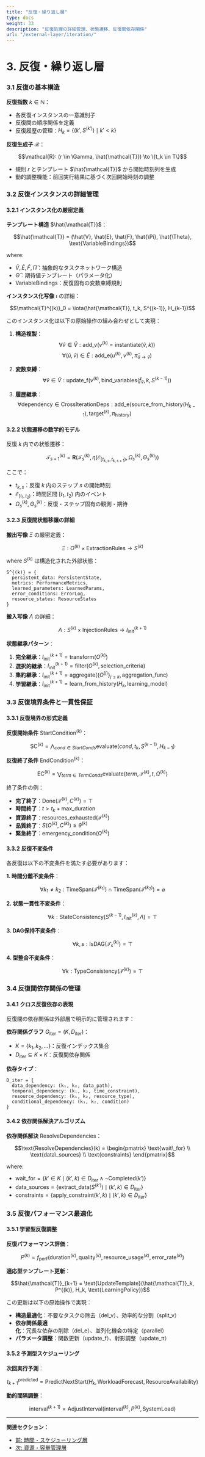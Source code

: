 ```yaml
---
title: "反復・繰り返し層"
type: docs
weight: 33
description: "反復処理の詳細管理、状態遷移、反復間依存関係"
url: "/external-layer/iteration/"
---
```


# 3. 反復・繰り返し層

### 3.1 反復の基本構造

**反復指数** $k \in \mathbb{N}$：

- 各反復インスタンスの一意識別子
- 反復間の順序関係を定義
- 反復履歴の管理：$H_k = \{(k', S^{(k')}) \mid k' < k\}$

**反復生成子** $\mathcal{R}$：

$$\mathcal{R}: (r \in \Gamma, \hat{\mathcal{T}}) \to \{t_k \in T\}$$

- 規則 $r$ とテンプレート $\hat{\mathcal{T}}$ から開始時刻列を生成
- 動的調整機能：前回実行結果に基づく次回開始時刻の調整

### 3.2 反復インスタンスの詳細管理

#### 3.2.1 インスタンス化の厳密定義

**テンプレート構造** $\hat{\mathcal{T}}$：

$$\hat{\mathcal{T}} = (\hat{V}, \hat{E}, \hat{F}, \hat{\Pi}, \hat{\Theta}, \text{VariableBindings})$$

where:

- $\hat{V}, \hat{E}, \hat{F}, \hat{\Pi}$：抽象的なタスクネットワーク構造
- $\hat{\Theta}$：期待値テンプレート（パラメータ化）
- $\text{VariableBindings}$：反復固有の変数束縛規則

**インスタンス化写像** $\iota$ の詳細：

$$\mathcal{T}^{(k)}_0 = \iota(\hat{\mathcal{T}}, t_k, S^{(k-1)}, H_{k-1})$$

このインスタンス化は以下の原始操作の組み合わせとして実現：

1. **構造複製**：
   $$\forall \hat{v} \in \hat{V}: \text{add\_v}(v^{(k)} = \text{instantiate}(\hat{v}, k))$$
   $$\forall (\hat{u},\hat{v}) \in \hat{E}: \text{add\_e}(u^{(k)}, v^{(k)}, \hat{\pi}_{\hat{u} \to \hat{v}})$$

2. **変数束縛**：
   $$\forall \hat{v} \in \hat{V}: \text{update\_f}(v^{(k)}, \text{bind\_variables}(\hat{f}_{\hat{v}}, k, S^{(k-1)}))$$

3. **履歴継承**：
   $$\forall \text{dependency} \in \text{CrossIterationDeps}: \text{add\_e}(\text{source\_from\_history}(H_{k-1}), \text{target}^{(k)}, \pi_{\text{history}})$$

#### 3.2.2 状態遷移の数学的モデル

反復 $k$ 内での状態遷移：

$$\mathcal{T}^{(k)}_{s+1} = \mathbf{R}(\mathcal{T}^{(k)}_s, \eta(\mathcal{E}_{[t_{k,s}, t_{k,s+1})}, \Omega^{(k)}_s, \Theta^{(k)}_s))$$

ここで：

- $t_{k,s}$：反復 $k$ 内のステップ $s$ の開始時刻
- $\mathcal{E}_{[t_1, t_2)}$：時間区間 $[t_1, t_2)$ 内のイベント
- $\Omega^{(k)}_s, \Theta^{(k)}_s$：反復・ステップ固有の観測・期待

#### 3.2.3 反復間状態移譲の詳細

**搬出写像** $\Xi$ の厳密定義：

$$\Xi: O^{(k)} \times \text{ExtractionRules} \to S^{(k)}$$

where $S^{(k)}$ は構造化された外部状態：

```
S^{(k)} = {
  persistent_data: PersistentState,
  metrics: PerformanceMetrics,
  learned_parameters: LearnedParams,
  error_conditions: ErrorLog,
  resource_states: ResourceStates
}
```

**搬入写像** $\Lambda$ の詳細：

$$\Lambda: S^{(k)} \times \text{InjectionRules} \to I^{(k+1)}_{\text{init}}$$

**状態継承パターン**：

1. **完全継承**：$I^{(k+1)}_{\text{init}} = \text{transform}(O^{(k)})$
2. **選択的継承**：$I^{(k+1)}_{\text{init}} = \text{filter}(O^{(k)}, \text{selection\_criteria})$
3. **集約継承**：$I^{(k+1)}_{\text{init}} = \text{aggregate}(\{O^{(j)}\}_{j \leq k}, \text{aggregation\_func})$
4. **学習継承**：$I^{(k+1)}_{\text{init}} = \text{learn\_from\_history}(H_k, \text{learning\_model})$

### 3.3 反復境界条件と一貫性保証

#### 3.3.1 反復境界の形式定義

**反復開始条件** $\text{StartCondition}^{(k)}$：

$$\text{SC}^{(k)} = \bigwedge_{cond \in StartConds} \text{evaluate}(cond, t_k, S^{(k-1)}, H_{k-1})$$

**反復終了条件** $\text{EndCondition}^{(k)}$：

$$\text{EC}^{(k)} = \bigvee_{term \in TermConds} \text{evaluate}(term, \mathcal{T}^{(k)}, t, \Omega^{(k)})$$

終了条件の例：

- **完了終了**：$\text{Done}(\mathcal{T}^{(k)}, C^{(k)}) = \top$
- **時間終了**：$t > t_k + \text{max\_duration}$
- **資源終了**：$\text{resources\_exhausted}(\mathcal{T}^{(k)})$
- **品質終了**：$S(O^{(k)}, C^{(k)}) \geq \theta^{(k)}$
- **緊急終了**：$\text{emergency\_condition}(\Omega^{(k)})$

#### 3.3.2 反復不変条件

各反復は以下の不変条件を満たす必要があります：

**1. 時間分離不変条件**：

$$\forall k_1 \neq k_2: \text{TimeSpan}(\mathcal{T}^{(k_1)}) \cap \text{TimeSpan}(\mathcal{T}^{(k_2)}) = \varnothing$$

**2. 状態一貫性不変条件**：

$$\forall k: \text{StateConsistency}(S^{(k-1)}, I^{(k)}_{\text{init}}, \Lambda) = \top$$

**3. DAG保持不変条件**：

$$\forall k, s: \text{IsDAG}(\mathcal{T}^{(k)}_s) = \top$$

**4. 型整合不変条件**：

$$\forall k: \text{TypeConsistency}(\mathcal{T}^{(k)}) = \top$$

### 3.4 反復間依存関係の管理

#### 3.4.1 クロス反復依存の表現

反復間の依存関係は外部層で明示的に管理されます：

**依存関係グラフ** $G_{\text{iter}} = (K, D_{\text{iter}})$：

- $K = \{k_1, k_2, \ldots\}$：反復インデックス集合
- $D_{\text{iter}} \subseteq K \times K$：反復間依存関係

**依存タイプ**：

```
D_iter = {
  data_dependency: (k₁, k₂, data_path),
  temporal_dependency: (k₁, k₂, time_constraint),
  resource_dependency: (k₁, k₂, resource_type),
  conditional_dependency: (k₁, k₂, condition)
}
```

#### 3.4.2 依存関係解決アルゴリズム

**依存関係解決** $\text{ResolveDependencies}$：

$$\text{ResolveDependencies}(k) = \begin{pmatrix}
\text{wait\_for} \\
\text{data\_sources} \\
\text{constraints}
\end{pmatrix}$$

where:
- $\text{wait\_for} = \{k' \in K \mid (k', k) \in D_{\text{iter}} \wedge \neg\text{Completed}(k')\}$
- $\text{data\_sources} = \{\text{extract\_data}(S^{(k')}) \mid (k', k) \in D_{\text{iter}}\}$
- $\text{constraints} = \{\text{apply\_constraint}(k', k) \mid (k', k) \in D_{\text{iter}}\}$

### 3.5 反復パフォーマンス最適化

#### 3.5.1 学習型反復調整

**反復パフォーマンス評価**：

$$P^{(k)} = f_{\text{perf}}(\text{duration}^{(k)}, \text{quality}^{(k)}, \text{resource\_usage}^{(k)}, \text{error\_rate}^{(k)})$$

**適応型テンプレート更新**：

$$\hat{\mathcal{T}}_{k+1} = \text{UpdateTemplate}(\hat{\mathcal{T}}_k, P^{(k)}, H_k, \text{LearningPolicy})$$

この更新は以下の原始操作で実現：

- **構造最適化**：不要なタスクの除去（del_v）、効率的な分割（split_v）
- **依存関係最適化**：冗長な依存の削除（del_e）、並列化機会の特定（parallel）
- **パラメータ調整**：関数更新（update_f）、射影調整（update_π）

#### 3.5.2 予測型スケジューリング

**次回実行予測**：

$$t_{k+1}^{\text{predicted}} = \text{PredictNextStart}(H_k, \text{WorkloadForecast}, \text{ResourceAvailability})$$

**動的間隔調整**：

$$\text{interval}^{(k+1)} = \text{AdjustInterval}(\text{interval}^{(k)}, P^{(k)}, \text{SystemLoad})$$

---

**関連セクション**：

- [前: 時間・スケジューリング層](/external-layer/time-scheduling/)
- [次: 資源・容量管理層](/external-layer/resource-management/)